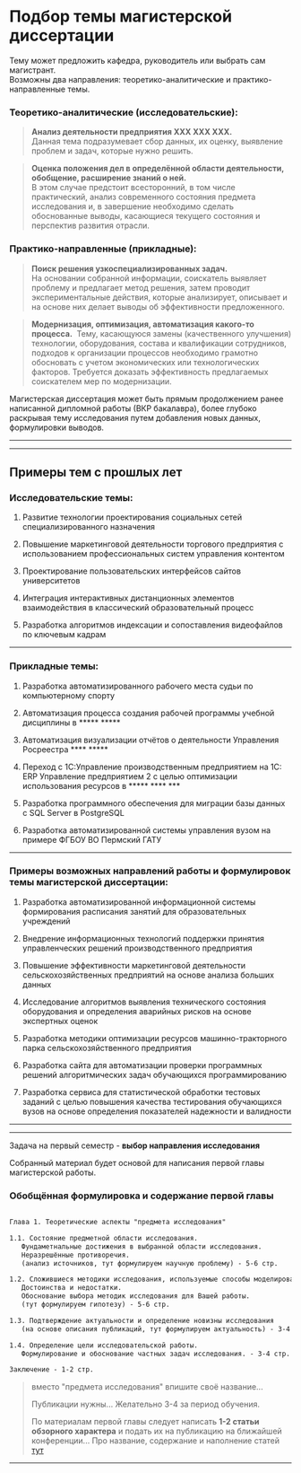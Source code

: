 # Подбор темы магистерской диссертации  

Тему может предложить кафедра, руководитель или выбрать сам магистрант.  
Возможны два направления: теоретико-аналитические и практико-направленные темы.  

### Теоретико-аналитические (исследовательские):  

> **Анализ деятельности предприятия XXX XXX XXX.**  
> Данная тема подразумевает сбор данных, их оценку, выявление проблем и задач, которые нужно решить.  

> **Оценка положения дел в определённой области деятельности, обобщение, расширение знаний о ней.**  
> В этом случае предстоит всесторонний, в том числе практический, анализ современного состояния предмета исследования и, в завершение необходимо сделать обоснованные выводы, касающиеся текущего состояния и перспектив развития отрасли.  

### Практико-направленные (прикладные):  

> **Поиск решения узкоспециализированных задач.**  
> На основании собранной информации, соискатель выявляет проблему и предлагает метод решения, затем проводит экспериментальные действия, которые анализирует, описывает и на основе них делает выводы об эффективности предложенного.  

> **Модернизация, оптимизация, автоматизация какого-то процесса.**  
> Тему, касающуюся замены (качественного улучшения) технологии, оборудования, состава и квалификации сотрудников, подходов к организации процессов необходимо грамотно обосновать с учетом экономических или технологических факторов. Требуется доказать эффективность предлагаемых соискателем мер по модернизации.  

Магистерская диссертация может быть прямым продолжением ранее написанной дипломной работы (ВКР бакалавра), более глубоко раскрывая тему исследования путем добавления новых данных, формулировки выводов.  

---  

---  

## Примеры тем с прошлых лет  

### Исследовательские темы:  

1. Развитие технологии проектирования социальных сетей специализированного назначения

2. Повышение маркетинговой деятельности торгового предприятия с использованием профессиональных систем управления контентом

3. Проектирование пользовательских интерфейсов сайтов университетов

4. Интеграция интерактивных дистанционных элементов взаимодействия в классический образовательный процесс

5. Разработка алгоритмов индексации и сопоставления видеофайлов по ключевым кадрам

---  

### Прикладные темы:  

1. Разработка автоматизированного рабочего места судьи по компьютерному спорту

2. Автоматизация процесса создания рабочей программы учебной дисциплины в ***** *****

3. Автоматизация визуализации отчётов о деятельности Управления Росреестра **** *****

4. Переход с 1С:Управление производственным предприятием на 1С: ERP Управление предприятием 2 с целью оптимизации использования ресурсов в ***** **** ***

5. Разработка программного обеспечения для миграции базы данных с SQL Server в PostgreSQL

6. Разработка автоматизированной системы управления вузом на примере ФГБОУ ВО Пермский ГАТУ

---  

### Примеры возможных направлений работы и формулировок темы магистерской диссертации:

1. Разработка автоматизированной информационной системы формирования расписания занятий для образовательных учреждений  

2. Внедрение информационных технологий поддержки принятия управленческих решений производственного предприятия  

3. Повышение эффективности маркетинговой деятельности сельскохозяйственных предприятий на основе анализа больших данных  

4. Исследование алгоритмов выявления технического состояния оборудования и определения аварийных рисков на основе экспертных оценок  

5. Разработка методики оптимизации ресурсов машинно-тракторного парка сельскохозяйственного предприятия  

6. Разработка сайта для автоматизации проверки программных решений алгоритмических задач обучающихся программированию  

7. Разработка сервиса для статистической обработки тестовых заданий с целью повышения качества тестирования обучающихся вузов на основе определения показателей надежности и валидности  

---  

---  

Задача на первый семестр - **выбор направления исследования**  

Собранный материал будет основой для написания первой главы магистерской работы.  

### Обобщённая формулировка и содержание первой главы  

```txt

Глава 1. Теоретические аспекты "предмета исследования"

1.1. Состояние предметной области исследования. 
   Фундаметнальные достижения в выбранной области исследования. 
   Неразрешённые противоречия. 
   (анализ источников, тут формулируем научную проблему) - 5-6 стр.  

1.2. Сложившиеся методики исследования, используемые способы моделирования.  
   Достоинства и недостатки. 
   Обоснование выбора методик исследования для Вашей работы.  
   (тут формулируем гипотезу) - 5-6 стр.  

1.3. Подтверждение актуальности и определение новизны исследования 
   (на основе описания публикаций, тут формулируем актуальность) - 3-4 стр.  

1.4. Определение цели исследовательской работы.  
   Формулирование и обоснование частных задач исследования. - 3-4 стр.  

Заключение - 1-2 стр.  

```

> вместо "предмета исследования" впишите своё название...  
> 
> Публикации нужны... Желательно 3-4 за период обучения.  
> 
> По материалам первой главы следует написать **1-2 статьи обзорного характера** и подать их на публикацию на ближайшей конференции...
> Про название, содержание и наполнение статей [тут](статья.md)  

---  

